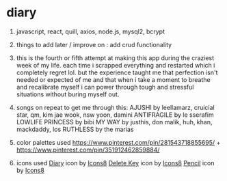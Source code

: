 # diary

1. javascript, react, quill, axios, node.js, mysql2, bcrypt
2. things to add later / improve on : add crud functionality
3. this is the fourth or fifth attempt at making this app during the craziest week of my life. each time i scrapped everything and restarted which i completely regret lol. but the experience taught me that perfection isn't needed or expected of me and that when i take a moment to breathe and recalibrate myself i can power through tough and stressful situations without buring myself out.

4. songs on repeat to get me through this:
AJUSHI by leellamarz, cruicial star, qm, kim jae wook, nsw yoon, damini
ANTIFRAGILE by le sserafim
LOWLIFE PRINCESS by bibi
MY WAY by justhis, don malik, huh, khan, mackdaddy, los
RUTHLESS by the marias

5. color palettes used
https://www.pinterest.com/pin/281543718855695/ +
https://www.pinterest.com/pin/351912462859884/ 

6. icons used
<a target="_blank" href="https://icons8.com/icon/tHBlsmJhlmYA/diary">Diary</a> icon by <a target="_blank" href="https://icons8.com">Icons8</a>
<a target="_blank" href="https://icons8.com/icon/2QNRrIsXL2Si/delete-key">Delete Key</a> icon by <a target="_blank" href="https://icons8.com">Icons8</a>
<a target="_blank" href="https://icons8.com/icon/hpGBYYSBgFIB/pencil">Pencil</a> icon by <a target="_blank" href="https://icons8.com">Icons8</a>